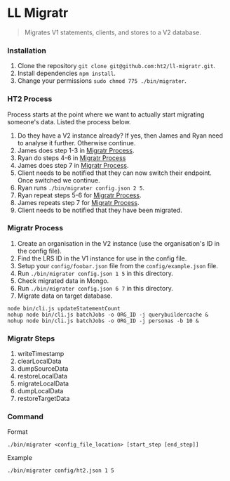 # LL Migratr
> Migrates V1 statements, clients, and stores to a V2 database.

### Installation
1. Clone the repository `git clone git@github.com:ht2/ll-migratr.git`.
1. Install dependencies `npm install`.
1. Change your permissions `sudo chmod 775 ./bin/migrater`.

### HT2 Process
Process starts at the point where we want to actually start migrating someone's data. Listed the process below.

1. Do they have a V2 instance already? If yes, then James and Ryan need to analyse it further. Otherwise continue.
1. James does step 1-3 in [Migratr Process](#migratr-process).
1. Ryan do steps 4-6 in [Migratr Process](#migratr-process)
1. James does step 7 in [Migratr Process](#migratr-process).
1. Client needs to be notified that they can now switch their endpoint. Once switched we continue.
1. Ryan runs `./bin/migrater config.json 2 5`.
1. Ryan repeat steps 5-6 for [Migratr Process](#migratr-process).
1. James repeats step 7 for [Migratr Process](#migratr-process).
1. Client needs to be notified that they have been migrated.

### Migratr Process
1. Create an organisation in the V2 instance (use the organisation's ID in the config file).
1. Find the LRS ID in the V1 instance for use in the config file.
1. Setup your `config/foobar.json` file from the `config/example.json` file.
1. Run `./bin/migrater config.json 1 5` in this directory.
1. Check migrated data in Mongo.
1. Run `./bin/migrater config.json 6 7` in this directory.
1. Migrate data on target database.
  ```
  node bin/cli.js updateStatementCount
  nohup node bin/cli.js batchJobs -o ORG_ID -j querybuildercache &
  nohup node bin/cli.js batchJobs -o ORG_ID -j personas -b 10 &
  ```

### Migratr Steps
1. writeTimestamp
1. clearLocalData
1. dumpSourceData
1. restoreLocalData
1. migrateLocalData
1. dumpLocalData
1. restoreTargetData

### Command
Format
```
./bin/migrater <config_file_location> [start_step [end_step]]
```

Example
```
./bin/migrater config/ht2.json 1 5
```

